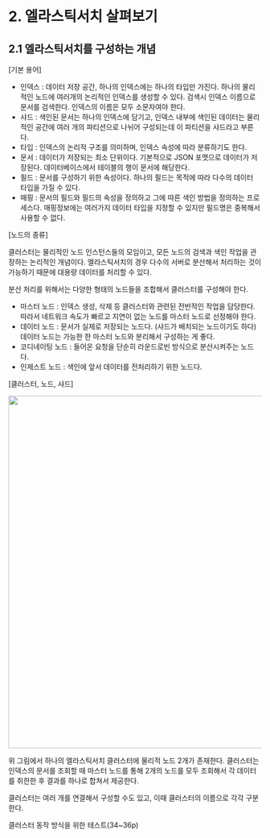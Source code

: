 # 2. 엘라스틱서치 살펴보기
## 2.1 엘라스틱서치를 구성하는 개념
[기본 용어]
* 인덱스 : 데이터 저장 공간, 하나의 인덱스에는 하나의 타입만 가진다. 하나의 물리적인 노드에 여러개의 논리적인 인덱스를 생성할 수 있다. 검색시 인덱스 이름으로 문서를 검색한다. 인덱스의 이름은 모두 소문자여야 한다.
* 샤드 : 색인된 문서는 하나의 인덱스에 담기고, 인덱스 내부에 색인된 데이터는 물리적인 공간에 여러 개의 파티션으로 나뉘어 구성되는데 이 파티션을 샤드라고 부른다.
* 타입 : 인덱스의 논리적 구조를 의미하며, 인덱스 속성에 따라 분류하기도 한다.
* 문서 : 데이터가 저장되는 최소 단위이다. 기본적으로 JSON 포맷으로 데이터가 저장된다. 데이터베이스에서 테이블의 행이 문서에 해당한다.
* 필드 : 문서를 구성하기 위한 속성이다. 하나의 필드는 목적에 따라 다수의 데이터 타입을 가질 수 있다.
* 매핑 : 문서의 필드와 필드의 속성을 정의하고 그에 따른 색인 방법을 정의하는 프로세스다. 매핑정보에는 여러가지 데이터 타입을 지정할 수 있지만 필드명은 중복해서 사용할 수 없다.

[노드의 종류]

클러스터는 물리적인 노드 인스턴스들의 모임이고, 모든 노드의 검색과 색인 작업을 관장하는 논리적인 개념이다. 엘라스틱서치의 경우 다수의 서버로 분산해서 처리하는 것이 가능하기 때문에 대용량 데이터를 처리할 수 있다.

분산 처리를 위해서는 다양한 형태의 노드들을 조합해서 클러스터를 구성해야 한다.

* 마스터 노드 : 인덱스 생성, 삭제 등 클러스터와 관련된 전반적인 작업을 담당한다. 따라서 네트워크 속도가 빠르고 지연이 없는 노드를 마스터 노드로 선정해야 한다.
* 데이터 노드 : 문서가 실제로 저장되는 노드다. (샤드가 배치되는 노드이기도 하다) 데이터 노드는 가능한 한 마스터 노드와 분리해서 구성하는 게 좋다. 
* 코디네이팅 노드 : 들어온 요청을 단순히 라운드로빈 방식으로 분산시켜주는 노드다.
* 인제스트 노드 : 색인에 앞서 데이터를 전처리하기 위한 노드다.

[클러스터, 노드, 샤드]

<img src="img/클러스터와노드.jpeg" width="700px">

위 그림에서 하나의 엘라스틱서치 클러스터에 물리적 노드 2개가 존재한다. 클러스터는 인덱스의 문서를 조회할 때 마스터 노드를 통해 2개의 노드를 모두 조회해서 각 데이터를 취한한 후 결과를 하나로 합쳐서 제공한다.

클러스터는 여러 개를 연결해서 구성할 수도 있고, 이때 클러스터의 이름으로 각각 구분한다. 

클러스터 동작 방식을 위한 테스트(34~36p)